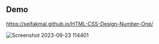 ## Demo

https://seifakmal.github.io/HTML-CSS-Design-Number-One/

![Screenshot 2023-09-23 114401](https://github.com/SeifAkmal/HTML-CSS-Design-Number-One/assets/141640276/5a36592b-97ea-4afa-b358-f9232e06620f)
